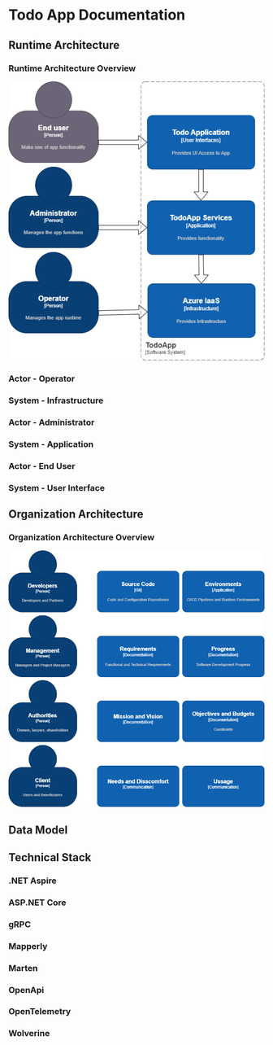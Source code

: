 # Todo App Documentation

## Runtime Architecture

### Runtime Architecture Overview

![Runtime Architecture](assets/runarch-overview.dio.png)

### Actor - Operator

### System - Infrastructure

### Actor - Administrator

### System - Application

### Actor - End User

### System - User Interface

## Organization Architecture

### Organization Architecture Overview

![Organization Architecture](assets/orgarch-overview.dio.png)

## Data Model

## Technical Stack

### .NET Aspire

### ASP.NET Core

### gRPC

### Mapperly

### Marten

### OpenApi

### OpenTelemetry

### Wolverine
